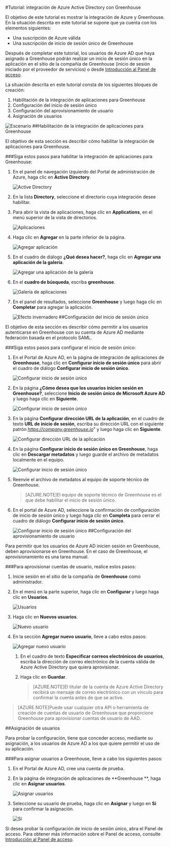<properties 
    pageTitle="Tutorial: integración de Azure Active Directory con Greenhouse | Microsoft Azure" 
    description="Aprenda a usar Greenhouse con Azure Active Directory para habilitar el inicio de sesión único, el aprovisionamiento automático, etc." 
    services="active-directory" 
    authors="jeevansd"  
    documentationCenter="na" 
    manager="stevenpo"/>
<tags 
    ms.service="active-directory" 
    ms.devlang="na" 
    ms.topic="article" 
    ms.tgt_pltfrm="na" 
    ms.workload="identity" 
    ms.date="01/14/2016" 
    ms.author="jeedes" />

#Tutorial: integración de Azure Active Directory con Greenhouse
  
El objetivo de este tutorial es mostrar la integración de Azure y Greenhouse. En la situación descrita en este tutorial se supone que ya cuenta con los elementos siguientes:

-   Una suscripción de Azure válida
-   Una suscripción de inicio de sesión único de Greenhouse
  
Después de completar este tutorial, los usuarios de Azure AD que haya asignado a Greenhouse podrán realizar un inicio de sesión único en la aplicación en el sitio de la compañía de Greenhouse (inicio de sesión iniciado por el proveedor de servicios) o desde [Introducción al Panel de acceso](active-directory-saas-access-panel-introduction.md).
  
La situación descrita en este tutorial consta de los siguientes bloques de creación:

1.  Habilitación de la integración de aplicaciones para Greenhouse
2.  Configuración del inicio de sesión único
3.  Configuración del aprovisionamiento de usuario
4.  Asignación de usuarios

![Escenario](./media/active-directory-saas-greenhouse-tutorial/IC790783.png "Escenario")
##Habilitación de la integración de aplicaciones para Greenhouse
  
El objetivo de esta sección es describir cómo habilitar la integración de aplicaciones para Greenhouse.

###Siga estos pasos para habilitar la integración de aplicaciones para Greenhouse:

1.  En el panel de navegación izquierdo del Portal de administración de Azure, haga clic en **Active Directory**.

    ![Active Directory](./media/active-directory-saas-greenhouse-tutorial/IC700993.png "Active Directory")

2.  En la lista **Directory**, seleccione el directorio cuya integración desee habilitar.

3.  Para abrir la vista de aplicaciones, haga clic en **Applications**, en el menú superior de la vista de directorios.

    ![Aplicaciones](./media/active-directory-saas-greenhouse-tutorial/IC700994.png "Aplicaciones")

4.  Haga clic en **Agregar** en la parte inferior de la página.

    ![Agregar aplicación](./media/active-directory-saas-greenhouse-tutorial/IC749321.png "Agregar aplicación")

5.  En el cuadro de diálogo **¿Qué desea hacer?**, haga clic en **Agregar una aplicación de la galería**.

    ![Agregar una aplicación de la galería](./media/active-directory-saas-greenhouse-tutorial/IC749322.png "Agregar una aplicación de la galería")

6.  En el **cuadro de búsqueda**, escriba **greenhouse**.

    ![Galería de aplicaciones](./media/active-directory-saas-greenhouse-tutorial/IC790784.png "Galería de aplicaciones")

7.  En el panel de resultados, seleccione **Greenhouse** y luego haga clic en **Completar** para agregar la aplicación.

    ![Efecto invernadero](./media/active-directory-saas-greenhouse-tutorial/IC790785.png "Efecto invernadero")
##Configuración del inicio de sesión único
  
El objetivo de esta sección es describir cómo permitir a los usuarios autenticarse en Greenhouse con su cuenta de Azure AD mediante federación basada en el protocolo SAML.

###Siga estos pasos para configurar el inicio de sesión único:

1.  En el Portal de Azure AD, en la página de integración de aplicaciones de **Greenhouse**, haga clic en **Configurar inicio de sesión único** para abrir el cuadro de diálogo **Configurar inicio de sesión único**.

    ![Configurar inicio de sesión único](./media/active-directory-saas-greenhouse-tutorial/IC790786.png "Configurar inicio de sesión único")

2.  En la página **¿Cómo desea que los usuarios inicien sesión en Greenhouse?**, seleccione **Inicio de sesión único de Microsoft Azure AD** y luego haga clic en **Siguiente**.

    ![Configurar inicio de sesión único](./media/active-directory-saas-greenhouse-tutorial/IC790787.png "Configurar inicio de sesión único")

3.  En la página **Configurar dirección URL de la aplicación**, en el cuadro de texto **URL de inicio de sesión**, escriba su dirección URL con el siguiente patrón *https://company.greenhouse.io*" y luego haga clic en **Siguiente**.

    ![Configurar dirección URL de la aplicación](./media/active-directory-saas-greenhouse-tutorial/IC790788.png "Configurar dirección URL de la aplicación")

4.  En la página **Configurar inicio de sesión único en Greenhouse**, haga clic en **Descargar metadatos** y luego guarde el archivo de metadatos localmente en el equipo.

    ![Configurar inicio de sesión único](./media/active-directory-saas-greenhouse-tutorial/IC790789.png "Configurar inicio de sesión único")

5.  Reenvíe el archivo de metadatos al equipo de soporte técnico de Greenhouse.

    >[AZURE.NOTE]El equipo de soporte técnico de Greenhouse es el que debe habilitar el inicio de sesión único.

6.  En el portal de Azure AD, seleccione la confirmación de configuración de inicio de sesión único y luego haga clic en **Completa** para cerrar el cuadro de diálogo **Configurar inicio de sesión único**.

    ![Configurar inicio de sesión único](./media/active-directory-saas-greenhouse-tutorial/IC790790.png "Configurar inicio de sesión único")
##Configuración del aprovisionamiento de usuario
  
Para permitir que los usuarios de Azure AD inicien sesión en Greenhouse, deben aprovisionarse en Greenhouse. En el caso de Greenhouse, el aprovisionamiento es una tarea manual.

###Para aprovisionar cuentas de usuario, realice estos pasos:

1.  Inicie sesión en el sitio de la compañía de **Greenhouse** como administrador.

2.  En el menú en la parte superior, haga clic en **Configurar** y luego haga clic en **Usuarios**.

    ![Usuarios](./media/active-directory-saas-greenhouse-tutorial/IC790791.png "Usuarios")

3.  Haga clic en **Nuevos usuarios**.

    ![Nuevo usuario](./media/active-directory-saas-greenhouse-tutorial/IC790792.png "Nuevo usuario")

4.  En la sección **Agregar nuevo usuario**, lleve a cabo estos pasos:

    ![Agregar nuevo usuario](./media/active-directory-saas-greenhouse-tutorial/IC790793.png "Agregar nuevo usuario")

    1.  En el cuadro de texto **Especificar correos electrónicos de usuarios**, escriba la dirección de correo electrónico de la cuenta válida de Azure Active Directory que quiera aprovisionar.
    2.  Haga clic en **Guardar**.
        
		>[AZURE.NOTE]El titular de la cuenta de Azure Active Directory recibirá un mensaje de correo electrónico con un vínculo para confirmar la cuenta antes de que se active.

>[AZURE.NOTE]Puede usar cualquier otra API o herramienta de creación de cuentas de usuario de Greenhouse que proporcione Greenhouse para aprovisionar cuentas de usuario de AAD.

##Asignación de usuarios
  
Para probar la configuración, tiene que conceder acceso, mediante su asignación, a los usuarios de Azure AD a los que quiere permitir el uso de su aplicación.

###Para asignar usuarios a Greenhouse, lleve a cabo los siguientes pasos:

1.  En el Portal de Azure AD, cree una cuenta de prueba.

2.  En la página de integración de aplicaciones de **Greenhouse **, haga clic en **Asignar usuarios**.

    ![Asignar usuarios](./media/active-directory-saas-greenhouse-tutorial/IC790794.png "Asignar usuarios")

3.  Seleccione su usuario de prueba, haga clic en **Asignar** y luego en **Sí** para confirmar la asignación.

    ![Sí](./media/active-directory-saas-greenhouse-tutorial/IC767830.png "Sí")
  
Si desea probar la configuración de inicio de sesión único, abra el Panel de acceso. Para obtener más información sobre el Panel de acceso, consulte [Introducción al Panel de acceso](active-directory-saas-access-panel-introduction.md).

<!---HONumber=AcomDC_0121_2016-->